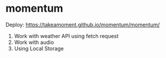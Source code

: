 # momentum

Deploy:  https://takeamoment.github.io/momentum/momentum/

1. Work with weather API using fetch request
2. Work with audio
3. Using Local Storage
